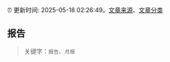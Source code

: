:alarm_clock: 更新时间: 2025-05-18 02:26:49。[文章来源](/README.md)、[文章分类](/TAGS.md)

## 报告


> 关键字：`报告`、`月报`



